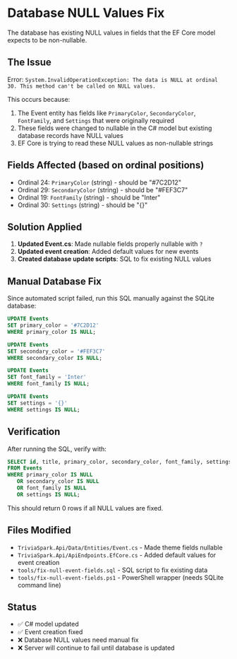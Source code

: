 # Database NULL Values Fix

The database has existing NULL values in fields that the EF Core model expects to be non-nullable.

## The Issue

Error: `System.InvalidOperationException: The data is NULL at ordinal 30. This method can't be called on NULL values.`

This occurs because:

1. The Event entity has fields like `PrimaryColor`, `SecondaryColor`, `FontFamily`, and `Settings` that were originally required
2. These fields were changed to nullable in the C# model but existing database records have NULL values
3. EF Core is trying to read these NULL values as non-nullable strings

## Fields Affected (based on ordinal positions)

- Ordinal 24: `PrimaryColor` (string) - should be "#7C2D12"
- Ordinal 29: `SecondaryColor` (string) - should be "#FEF3C7"  
- Ordinal 19: `FontFamily` (string) - should be "Inter"
- Ordinal 30: `Settings` (string) - should be "{}"

## Solution Applied

1. **Updated Event.cs**: Made nullable fields properly nullable with `?`
2. **Updated event creation**: Added default values for new events
3. **Created database update scripts**: SQL to fix existing NULL values

## Manual Database Fix

Since automated script failed, run this SQL manually against the SQLite database:

```sql
UPDATE Events 
SET primary_color = '#7C2D12' 
WHERE primary_color IS NULL;

UPDATE Events 
SET secondary_color = '#FEF3C7' 
WHERE secondary_color IS NULL;

UPDATE Events 
SET font_family = 'Inter' 
WHERE font_family IS NULL;

UPDATE Events 
SET settings = '{}' 
WHERE settings IS NULL;
```

## Verification

After running the SQL, verify with:

```sql
SELECT id, title, primary_color, secondary_color, font_family, settings 
FROM Events 
WHERE primary_color IS NULL 
   OR secondary_color IS NULL 
   OR font_family IS NULL 
   OR settings IS NULL;
```

This should return 0 rows if all NULL values are fixed.

## Files Modified

- `TriviaSpark.Api/Data/Entities/Event.cs` - Made theme fields nullable
- `TriviaSpark.Api/ApiEndpoints.EfCore.cs` - Added default values for event creation
- `tools/fix-null-event-fields.sql` - SQL script to fix existing data
- `tools/fix-null-event-fields.ps1` - PowerShell wrapper (needs SQLite command line)

## Status

- ✅ C# model updated
- ✅ Event creation fixed  
- ❌ Database NULL values need manual fix
- ❌ Server will continue to fail until database is updated
